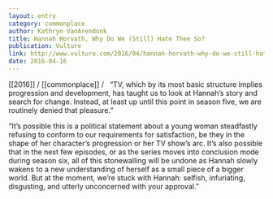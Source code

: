 ```yaml
---
layout: entry
category: commonplace
author: Kathryn VanArendonk
title: Hannah Horvath, Why Do We (Still) Hate Thee So?
publication: Vulture
link: http://www.vulture.com/2016/04/hannah-horvath-why-do-we-still-hate-thee-so.html
date: 2016-04-16
---
```


[[2016]] / [[commonplace]] / 
 
“TV, which by its most basic structure implies progression and development, has taught us to look at Hannah’s story and search for change. Instead, at least up until this point in season five, we are routinely denied that pleasure.”

“It’s possible this is a political statement about a young woman steadfastly refusing to conform to our requirements for satisfaction, be they in the shape of her character’s progression or her TV show’s arc. It’s also possible that in the next few episodes, or as the series moves into conclusion mode during season six, all of this stonewalling will be undone as Hannah slowly wakens to a new understanding of herself as a small piece of a bigger world. But at the moment, we’re stuck with Hannah: selfish, infuriating, disgusting, and utterly unconcerned with your approval.”
